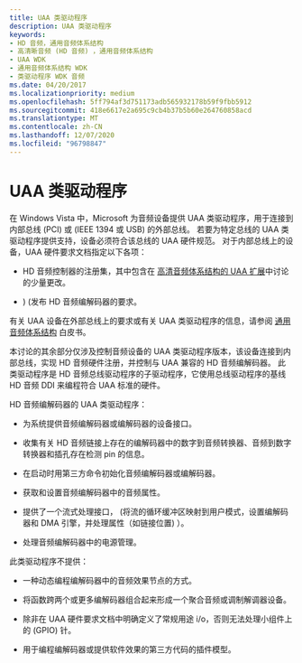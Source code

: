 ```yaml
---
title: UAA 类驱动程序
description: UAA 类驱动程序
keywords:
- HD 音频，通用音频体系结构
- 高清晰音频 (HD 音频) ，通用音频体系结构
- UAA WDK
- 通用音频体系结构 WDK
- 类驱动程序 WDK 音频
ms.date: 04/20/2017
ms.localizationpriority: medium
ms.openlocfilehash: 5ff794af3d751173adb565932178b59f9fbb5912
ms.sourcegitcommit: 418e6617e2a695c9cb4b37b5b60e264760858acd
ms.translationtype: MT
ms.contentlocale: zh-CN
ms.lasthandoff: 12/07/2020
ms.locfileid: "96798847"
---
```

# <a name="uaa-class-drivers"></a>UAA 类驱动程序


在 Windows Vista 中，Microsoft 为音频设备提供 UAA 类驱动程序，用于连接到内部总线 (PCI) 或 (IEEE 1394 或 USB) 的外部总线。 若要为特定总线的 UAA 类驱动程序提供支持，设备必须符合该总线的 UAA 硬件规范。 对于内部总线上的设备，UAA 硬件要求文档指定以下各项：

-   HD 音频控制器的注册集，其中包含在 [高清音频体系结构的 UAA 扩展](uaa-extensions-to-the-hd-audio-architecture.md)中讨论的少量更改。

-   )  (发布 HD 音频编解码器的要求。

有关 UAA 设备在外部总线上的要求或有关 UAA 类驱动程序的信息，请参阅 [通用音频体系结构](/previous-versions/windows/hardware/design/dn640534(v=vs.85)) 白皮书。

本讨论的其余部分仅涉及控制音频设备的 UAA 类驱动程序版本，该设备连接到内部总线，实现 HD 音频硬件注册，并控制与 UAA 兼容的 HD 音频编解码器。 此类驱动程序是 HD 音频总线驱动程序的子驱动程序，它使用总线驱动程序的基线 HD 音频 DDI 来编程符合 UAA 标准的硬件。

HD 音频编解码器的 UAA 类驱动程序：

-   为系统提供音频编解码器或编解码器的设备接口。

-   收集有关 HD 音频链接上存在的编解码器中的数字到音频转换器、音频到数字转换器和插孔存在检测 pin 的信息。

-   在启动时用第三方命令初始化音频编解码器或编解码器。

-   获取和设置音频编解码器中的音频属性。

-   提供了一个流式处理接口， (将流的循环缓冲区映射到用户模式，设置编解码器和 DMA 引擎，并处理属性（如链接位置) ）。

-   处理音频编解码器中的电源管理。

此类驱动程序不提供：

-   一种动态编程编解码器中的音频效果节点的方式。

-   将函数跨两个或更多编解码器组合起来形成一个聚合音频或调制解调器设备。

-   除非在 UAA 硬件要求文档中明确定义了常规用途 i/o，否则无法处理小组件上的 (GPIO) 针。

-   用于编程编解码器或提供软件效果的第三方代码的插件模型。

 

